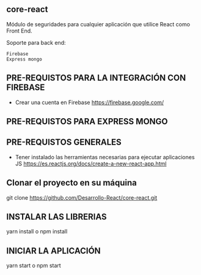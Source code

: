## core-react
Módulo de seguridades para cualquier aplicación que utilice React como Front End.

Soporte para back end:

    Firebase
    Express mongo

## PRE-REQUISTOS PARA LA INTEGRACIÓN CON FIREBASE
 - Crear una cuenta en Firebase https://firebase.google.com/

 ## PRE-REQUISTOS PARA EXPRESS MONGO

 ## PRE-REQUISTOS GENERALES

 - Tener instalado las herramientas necesarias para ejecutar aplicaciones JS  https://es.reactjs.org/docs/create-a-new-react-app.html


## Clonar el proyecto en su máquina

git clone https://github.com/Desarrollo-React/core-react.git

## INSTALAR LAS LIBRERIAS
yarn install o npm install

## INICIAR LA APLICACIÓN 

yarn start o npm start

